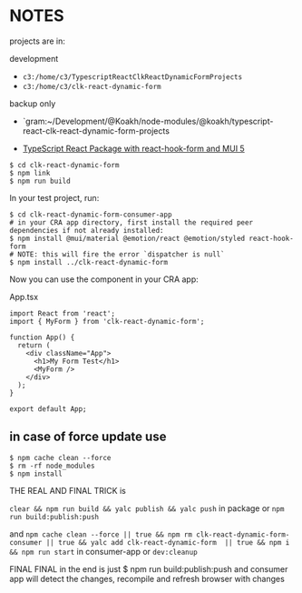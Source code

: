 # NOTES

projects are in:

development

- `c3:/home/c3/TypescriptReactClkReactDynamicFormProjects`
- `c3:/home/c3/clk-react-dynamic-form`

backup only

- `gram:~/Development/@Koakh/node-modules/@koakh/typescript-react-clk-react-dynamic-form-projects

- [TypeScript React Package with react-hook-form and MUI 5](https://claude.ai/chat/9db6d8f4-faad-496e-b307-73b99f62e1a0)

```shell
$ cd clk-react-dynamic-form
$ npm link
$ npm run build
```

In your test project, run:

```shell
$ cd clk-react-dynamic-form-consumer-app
# in your CRA app directory, first install the required peer dependencies if not already installed:
$ npm install @mui/material @emotion/react @emotion/styled react-hook-form
# NOTE: this will fire the error `dispatcher is null`
$ npm install ../clk-react-dynamic-form
```

Now you can use the component in your CRA app:

App.tsx

```shell
import React from 'react';
import { MyForm } from 'clk-react-dynamic-form';

function App() {
  return (
    <div className="App">
      <h1>My Form Test</h1>
      <MyForm />
    </div>
  );
}

export default App;
```

## in case of force update use

```shell
$ npm cache clean --force
$ rm -rf node_modules
$ npm install
```

THE REAL AND FINAL TRICK is

`clear && npm run build && yalc publish && yalc push` in package or `npm run build:publish:push`

and `npm cache clean --force || true && npm rm clk-react-dynamic-form-consumer || true && yalc add clk-react-dynamic-form  || true && npm i && npm run start` in consumer-app or `dev:cleanup`

FINAL FINAL
in the end is just
$ npm run build:publish:push
and consumer app will detect the changes, recompile and refresh browser with changes
